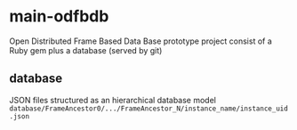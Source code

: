 # main-odfbdb
Open Distributed Frame Based Data Base prototype project consist of a Ruby gem plus a database (served by git)

## database
JSON files structured as an hierarchical database model
`database/FrameAncestor0/.../FrameAncestor_N/instance_name/instance_uid.json`
